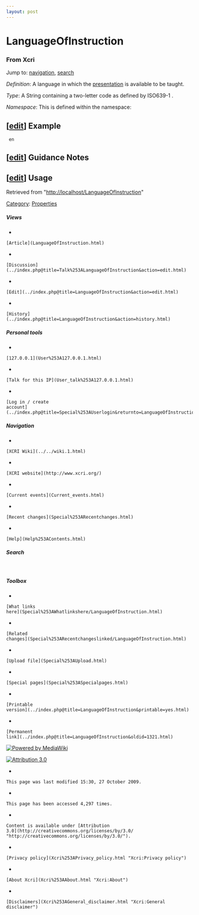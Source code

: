 ```yaml
---
layout: post
---
```


<script>
  (function(i,s,o,g,r,a,m){i['GoogleAnalyticsObject']=r;i[r]=i[r]||function(){
  (i[r].q=i[r].q||[]).push(arguments)},i[r].l=1*new Date();a=s.createElement(o),
  m=s.getElementsByTagName(o)[0];a.async=1;a.src=g;m.parentNode.insertBefore(a,m)
  })(window,document,'script','https://www.google-analytics.com/analytics.js','ga');

  ga('create', 'UA-73710929-3', 'auto');
  ga('send', 'pageview');

</script>







LanguageOfInstruction 
=====================













### From Xcri 







Jump to: [navigation](LanguageOfInstruction.html#column-one),
[search](LanguageOfInstruction.html#searchInput)



*Definition*: A language in which the
[presentation](Presentation.html "Presentation") is available to be
taught.

*Type*: A String containing a two-letter code as defined by ISO639-1 .

*Namespace*: This is defined within the namespace:



\[[edit](../index.php@title=LanguageOfInstruction&action=edit&section=1.html "Edit section: Example")\] Example
---------------------------------------------------------------------------------------------------------------------------------------------------------------------------------

     en


\[[edit](../index.php@title=LanguageOfInstruction&action=edit&section=2.html "Edit section: Guidance Notes")\] Guidance Notes
-----------------------------------------------------------------------------------------------------------------------------------------------------------------------------------------------


\[[edit](../index.php@title=LanguageOfInstruction&action=edit&section=3.html "Edit section: Usage")\] Usage
-----------------------------------------------------------------------------------------------------------------------------------------------------------------------------



Retrieved from
"[http://localhost/LanguageOfInstruction](LanguageOfInstruction.html)"





[Category](Special%253ACategories.html "Special:Categories"): [Properties](Category%253AProperties.html "Category:Properties")

















##### Views



-   

    

    [Article](LanguageOfInstruction.html)
-   

    

    [Discussion](../index.php@title=Talk%253ALanguageOfInstruction&action=edit.html)
-   

    

    [Edit](../index.php@title=LanguageOfInstruction&action=edit.html)
-   

    

    [History](../index.php@title=LanguageOfInstruction&action=history.html)







##### Personal tools



-   

    

    [127.0.0.1](User%253A127.0.0.1.html)
-   

    

    [Talk for this IP](User_talk%253A127.0.0.1.html)
-   

    

    [Log in / create
    account](../index.php@title=Special%253AUserlogin&returnto=LanguageOfInstruction.html)











[](../../wiki.1.html "XCRI Wiki")





##### Navigation



-   

    

    [XCRI Wiki](../../wiki.1.html)
-   

    

    [XCRI website](http://www.xcri.org/)
-   

    

    [Current events](Current_events.html)
-   

    

    [Recent changes](Special%253ARecentchanges.html)
-   

    

    [Help](Help%253AContents.html)







##### Search





 









##### Toolbox



-   

    

    [What links
    here](Special%253AWhatlinkshere/LanguageOfInstruction.html)
-   

    

    [Related
    changes](Special%253ARecentchangeslinked/LanguageOfInstruction.html)
-   

    

    [Upload file](Special%253AUpload.html)
-   

    

    [Special pages](Special%253ASpecialpages.html)
-   

    

    [Printable
    version](../index.php@title=LanguageOfInstruction&printable=yes.html)
-   

    

    [Permanent
    link](../index.php@title=LanguageOfInstruction&oldid=1321.html)















[![Powered by
MediaWiki](../skins/common/images/poweredby_mediawiki_88x31.png)](http://www.mediawiki.org/)





[![Attribution 3.0
](http://i.creativecommons.org/l/by/3.0/88x31.png)](http://creativecommons.org/licenses/by/3.0/)



-   

    

    This page was last modified 15:30, 27 October 2009.
-   

    

    This page has been accessed 4,297 times.
-   

    

    Content is available under [Attribution
    3.0](http://creativecommons.org/licenses/by/3.0/ "http://creativecommons.org/licenses/by/3.0/").
-   

    

    [Privacy policy](Xcri%253APrivacy_policy.html "Xcri:Privacy policy")
-   

    

    [About Xcri](Xcri%253AAbout.html "Xcri:About")
-   

    

    [Disclaimers](Xcri%253AGeneral_disclaimer.html "Xcri:General disclaimer")




